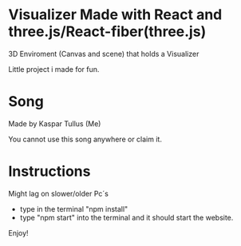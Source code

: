 # Visualizer Made with React and three.js/React-fiber(three.js)
3D Enviroment (Canvas and scene) that holds a Visualizer

Little project i made for fun.

# Song
Made by Kaspar Tullus (Me)

You cannot use this song anywhere or claim it.

# Instructions
Might lag on slower/older Pc´s
* type in the terminal "npm install"
* type "npm start" into the terminal and it should start the website.

Enjoy!
